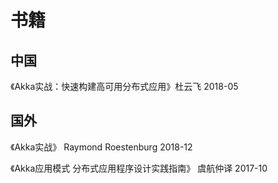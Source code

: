 # 书籍


## 中国

《Akka实战：快速构建高可用分布式应用》杜云飞 2018-05


## 国外

《Akka实战》 Raymond Roestenburg 2018-12

《Akka应用模式 分布式应用程序设计实践指南》 虞航仲译 2017-10

